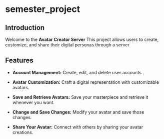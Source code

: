 # semester_project
## Introduction

Welcome to the **Avatar Creator Server** This project allows users to create, customize, and share their digital personas through a server
## Features

- **Account Management:** Create, edit, and delete user accounts.
  
- **Avatar Customization:** Craft a digital representation with customizable avatars.

- **Save and Retrieve Avatars:** Save your masterpiece and retrieve it whenever you want.

- **Change and Save Changes:** Modify your avatar and save those changes.

- **Share Your Avatar:** Connect with others by sharing your avatar creations.
